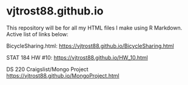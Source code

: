 # vjtrost88.github.io

This repository will be for all my HTML files I make using R Markdown. Active list of links below:

BicycleSharing.html:
https://vjtrost88.github.io/BicycleSharing.html

STAT 184 HW #10:
https://vjtrost88.github.io/HW_10.html

DS 220 Craigslist/Mongo Project
https://vjtrost88.github.io/MongoProject.html
